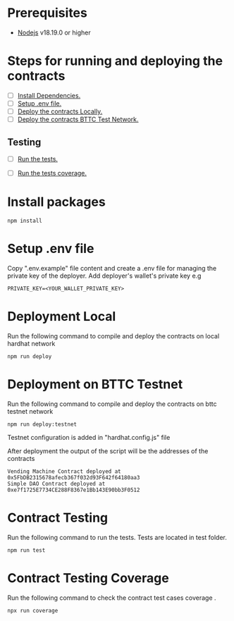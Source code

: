 # Prerequisites


-   [Nodejs](https://nodejs.org/en) v18.19.0 or higher


# Steps for running and deploying the contracts
- [ ] [Install Dependencies.](#install-packages)
- [ ] [Setup .env file.](#setup-.env-file)
- [ ] [Deploy the contracts Locally.](#deployment-local)
- [ ] [Deploy the contracts BTTC Test Network.](#deployment-on-bttc-testnet)

## Testing
- [ ] [Run the tests.](#contract-testing)
- [ ] [Run the tests coverage.](#contract-testing-coverage)


# Install packages
```shell
npm install 
```

# Setup .env file
Copy ".env.example" file content and create a .env file for managing the private key of the deployer.
Add deployer's wallet's private key e.g
```
PRIVATE_KEY=<YOUR_WALLET_PRIVATE_KEY>
```

# Deployment Local

Run the following command to compile and deploy the contracts on local hardhat network
```shell
npm run deploy
```

# Deployment on BTTC Testnet
Run the following command to compile and deploy the contracts on bttc testnet network
```shell
npm run deploy:testnet
```
Testnet configuration is added in "hardhat.config.js" file

After deployment the output of the script will be the addresses of the contracts


```
Vending Machine Contract deployed at 0x5FbDB2315678afecb367f032d93F642f64180aa3
Simple DAO Contract deployed at 0xe7f1725E7734CE288F8367e1Bb143E90bb3F0512
```

# Contract Testing

Run the following command to run the tests. Tests are located in test folder.

```shell
npm run test
```
# Contract Testing Coverage
Run the following command to check the contract test cases coverage  .
```shell
npx run coverage
```
